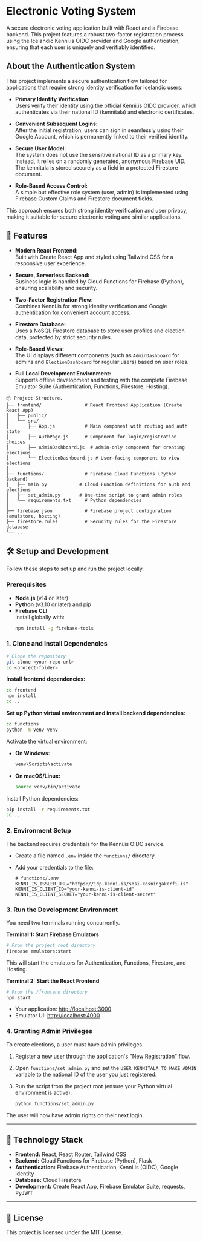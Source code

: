 # Electronic Voting System

A secure electronic voting application built with React and a Firebase backend. This project features a robust two-factor registration process using the Icelandic Kenni.is OIDC provider and Google authentication, ensuring that each user is uniquely and verifiably identified.

## About the Authentication System

This project implements a secure authentication flow tailored for applications that require strong identity verification for Icelandic users:

- **Primary Identity Verification:**  
    Users verify their identity using the official Kenni.is OIDC provider, which authenticates via their national ID (kennitala) and electronic certificates.

- **Convenient Subsequent Logins:**  
    After the initial registration, users can sign in seamlessly using their Google Account, which is permanently linked to their verified identity.

- **Secure User Model:**  
    The system does not use the sensitive national ID as a primary key. Instead, it relies on a randomly generated, anonymous Firebase UID. The kennitala is stored securely as a field in a protected Firestore document.

- **Role-Based Access Control:**  
    A simple but effective role system (user, admin) is implemented using Firebase Custom Claims and Firestore document fields.

This approach ensures both strong identity verification and user privacy, making it suitable for secure electronic voting and similar applications.

## 🚀 Features

- **Modern React Frontend:**  
    Built with Create React App and styled using Tailwind CSS for a responsive user experience.

- **Secure, Serverless Backend:**  
    Business logic is handled by Cloud Functions for Firebase (Python), ensuring scalability and security.

- **Two-Factor Registration Flow:**  
    Combines Kenni.is for strong identity verification and Google authentication for convenient account access.

- **Firestore Database:**  
    Uses a NoSQL Firestore database to store user profiles and election data, protected by strict security rules.

- **Role-Based Views:**  
    The UI displays different components (such as `AdminDashboard` for admins and `ElectionDashboard` for regular users) based on user roles.

- **Full Local Development Environment:**  
    Supports offline development and testing with the complete Firebase Emulator Suite (Authentication, Functions, Firestore, Hosting).
```
📦 Project Structure.
├── frontend/                # React Frontend Application (Create React App)
│   ├── public/
│   └── src/
│       ├── App.js           # Main component with routing and auth state
│       ├── AuthPage.js      # Component for login/registration choices
│       ├── AdminDashboard.js  # Admin-only component for creating elections
│       └── ElectionDashboard.js # User-facing component to view elections
│
├── functions/               # Firebase Cloud Functions (Python Backend)
│   ├── main.py            # Cloud Function definitions for auth and elections
│   ├── set_admin.py       # One-time script to grant admin roles
│   └── requirements.txt     # Python dependencies
│
├── firebase.json            # Firebase project configuration (emulators, hosting)
├── firestore.rules          # Security rules for the Firestore database
└── ...
```
## 🛠️ Setup and Development

Follow these steps to set up and run the project locally.

### Prerequisites

- **Node.js** (v14 or later)
- **Python** (v3.10 or later) and pip
- **Firebase CLI**  
    Install globally with:  
    ```bash
    npm install -g firebase-tools
    ```

### 1. Clone and Install Dependencies

```bash
# Clone the repository
git clone <your-repo-url>
cd <project-folder>
```

**Install frontend dependencies:**
```bash
cd frontend
npm install
cd ..
```

**Set up Python virtual environment and install backend dependencies:**
```bash
cd functions
python -m venv venv
```

Activate the virtual environment:

- **On Windows:**
    ```bash
    venv\Scripts\activate
    ```
- **On macOS/Linux:**
    ```bash
    source venv/bin/activate
    ```

Install Python dependencies:
```bash
pip install -r requirements.txt
cd ..
```

### 2. Environment Setup

The backend requires credentials for the Kenni.is OIDC service.

- Create a file named `.env` inside the `functions/` directory.
- Add your credentials to the file:

    ```env
    # functions/.env
    KENNI_IS_ISSUER_URL="https://idp.kenni.is/sosi-kosningakerfi.is"
    KENNI_IS_CLIENT_ID="your-kenni-is-client-id"
    KENNI_IS_CLIENT_SECRET="your-kenni-is-client-secret"
    ```

### 3. Run the Development Environment

You need two terminals running concurrently.

**Terminal 1: Start Firebase Emulators**
```bash
# From the project root directory
firebase emulators:start
```
This will start the emulators for Authentication, Functions, Firestore, and Hosting.

**Terminal 2: Start the React Frontend**
```bash
# From the /frontend directory
npm start
```
- Your application: [http://localhost:3000](http://localhost:3000)
- Emulator UI: [http://localhost:4000](http://localhost:4000)

### 4. Granting Admin Privileges

To create elections, a user must have admin privileges.

1. Register a new user through the application's "New Registration" flow.
2. Open `functions/set_admin.py` and set the `USER_KENNITALA_TO_MAKE_ADMIN` variable to the national ID of the user you just registered.
3. Run the script from the project root (ensure your Python virtual environment is active):

     ```bash
     python functions/set_admin.py
     ```

The user will now have admin rights on their next login.

---

## 🔧 Technology Stack

- **Frontend:** React, React Router, Tailwind CSS
- **Backend:** Cloud Functions for Firebase (Python), Flask
- **Authentication:** Firebase Authentication, Kenni.is (OIDC), Google Identity
- **Database:** Cloud Firestore
- **Development:** Create React App, Firebase Emulator Suite, requests, PyJWT

---

## 📄 License

This project is licensed under the MIT License.
